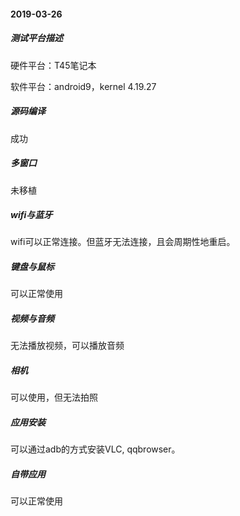 #### 2019-03-26

##### 测试平台描述

硬件平台：T45笔记本

软件平台：android9，kernel 4.19.27

##### 源码编译

成功

##### 多窗口

未移植

##### wifi与蓝牙

wifi可以正常连接。但蓝牙无法连接，且会周期性地重启。

##### 键盘与鼠标

可以正常使用

##### 视频与音频

无法播放视频，可以播放音频

##### 相机

可以使用，但无法拍照

##### 应用安装

可以通过adb的方式安装VLC, qqbrowser。

##### 自带应用

可以正常使用

